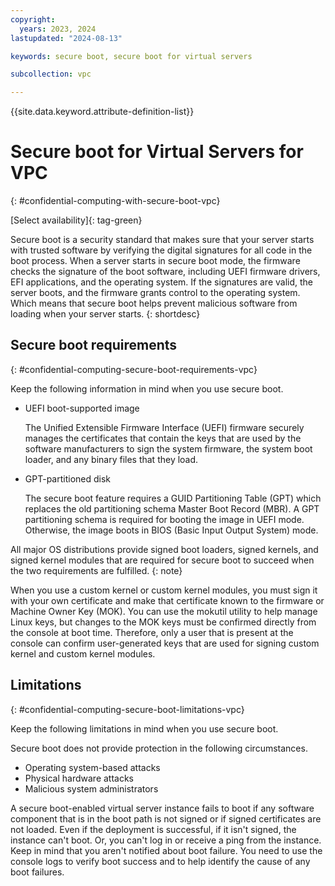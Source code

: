 ```yaml
---
copyright:
  years: 2023, 2024
lastupdated: "2024-08-13"

keywords: secure boot, secure boot for virtual servers

subcollection: vpc

---
```


{{site.data.keyword.attribute-definition-list}}

# Secure boot for Virtual Servers for VPC
{: #confidential-computing-with-secure-boot-vpc}

[Select availability]{: tag-green}

Secure boot is a security standard that makes sure that your server starts with trusted software by verifying the digital signatures for all code in the boot process. When a server starts in secure boot mode, the firmware checks the signature of the boot software, including UEFI firmware drivers, EFI applications, and the operating system. If the signatures are valid, the server boots, and the firmware grants control to the operating system. Which means that secure boot helps prevent malicious software from loading when your server starts.
{: shortdesc}

## Secure boot requirements
{: #confidential-computing-secure-boot-requirements-vpc}

Keep the following information in mind when you use secure boot.

* UEFI boot-supported image

   The Unified Extensible Firmware Interface (UEFI) firmware securely manages the certificates that contain the keys that are used by the software manufacturers to sign the system firmware, the system boot loader, and any binary files that they load.

* GPT-partitioned disk

   The secure boot feature requires a GUID Partitioning Table (GPT) which replaces the old partitioning schema Master Boot Record (MBR). A GPT partitioning schema is required for booting the image in UEFI mode. Otherwise, the image boots in BIOS (Basic Input Output System) mode.

All major OS distributions provide signed boot loaders, signed kernels, and signed kernel modules that are required for secure boot to succeed when the two requirements are fulfilled.
{: note}

When you use a custom kernel or custom kernel modules, you must sign it with your own certificate and make that certificate known to the firmware or Machine Owner Key (MOK). You can use the mokutil utility to help manage Linux keys, but changes to the MOK keys must be confirmed directly from the console at boot time. Therefore, only a user that is present at the console can confirm user-generated keys that are used for signing custom kernel and custom kernel modules.

## Limitations
{: #confidential-computing-secure-boot-limitations-vpc}

Keep the following limitations in mind when you use secure boot.



Secure boot does not provide protection in the following circumstances.

* Operating system-based attacks
* Physical hardware attacks
* Malicious system administrators

A secure boot-enabled virtual server instance fails to boot if any software component that is in the boot path is not signed or if signed certificates are not loaded. Even if the deployment is successful, if it isn't signed, the instance can't boot. Or, you can't log in or receive a ping from the instance. Keep in mind that you aren't notified about boot failure. You need to use the console logs to verify boot success and to help identify the cause of any boot failures.
